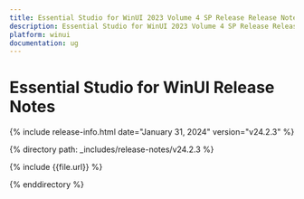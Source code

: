 ```yaml
---
title: Essential Studio for WinUI 2023 Volume 4 SP Release Release Notes  
description: Essential Studio for WinUI 2023 Volume 4 SP Release Release Notes  
platform: winui
documentation: ug
---
```


# Essential Studio for WinUI  Release Notes  

{% include release-info.html date="January 31, 2024"  version="v24.2.3" %} 

{% directory path: _includes/release-notes/v24.2.3 %}

{% include {{file.url}} %}

{% enddirectory %}